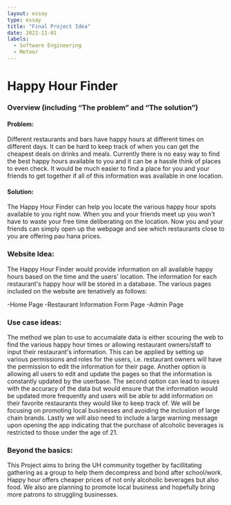 ```yaml
---
layout: essay
type: essay
title: "Final Project Idea"
date: 2022-11-01
labels:
  - Software Engineering
  - Meteor
---
```


<h1>Happy Hour Finder</h1>
<h3>Overview (including “The problem” and “The solution”)</h3>
  <h4>Problem:</h4> Different restaurants and bars have happy hours at different times on different days. It can be hard to keep track of when you can get the cheapest deals on drinks and meals. Currently there is no easy way to find the best happy hours available to you and it can be a hassle think of places to even check. It would be much easier to find a place for you and your friends to get together if all of this information was available in one location.

  <h4>Solution:</h4> The Happy Hour Finder can help you locate the various happy hour spots available to you right now. When you and your friends meet up you won't have to waste your free time deliberating on the location. Now you and your friends can simply open up the webpage and see which restaurants close to you are offering pau hana prices.
  
  <h3>Website Idea:</h3> The Happy Hour Finder would provide information on all available happy hours based on the time and the users' location. The information for each restaurant's happy hour will be stored in a database. The various pages included on the website are tenatively as follows:

-Home Page
-Restaurant Information Form Page
-Admin Page

<h3>Use case ideas:</h3>
  The method we plan to use to accumalate data is either scouring the web to find the various happy hour times or allowing restaurant owners/staff to input their restaurant's information. This can be applied by setting up various permissions and roles for the users, i.e. restaurant owners will have the permission to edit the information for their page. Another option is allowing all users to edit and update the pages so that the information is constantly updated by the userbase. The second option can lead to issues with the accuracy of the data but would ensure that the information would be updated more frequently and users will be able to add information on their favorite restaurants they would like to keep track of. We will be focusing on promoting local businesses and avoiding the inclusion of large chain brands. Lastly we will also need to include a large warning message upon opening the app indicating that the purchase of alcoholic beverages is restricted to those under the age of 21.

<h3>Beyond the basics:</h3>
  This Project aims to bring the UH community together by facillitating gathering as a group to help them decompress and bond after school/work. Happy hour offers cheaper prices of not only alcoholic beverages but also food. We also are planning to promote local business and hopefully bring more patrons to struggling businesses.
